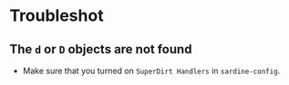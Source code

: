 # Troubleshot

## The `d` or `D` objects are not found

* Make sure that you turned on `SuperDirt Handlers` in `sardine-config`.
